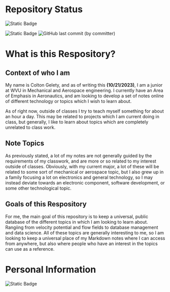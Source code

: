 # Repository Status
![Static Badge](https://img.shields.io/badge/Markdown-000000?style=for-the-badge&logo=markdown&logoColor=white)

![Static Badge](https://img.shields.io/badge/Current%20Note%20Focus-Aerodynamics%20of%20a%20System-blue)
![GitHub last commit (by committer)](https://img.shields.io/github/last-commit/CGelet/Self-Teaching-Notes?label=Last%20Commit)




# What is this Respository?
## Context of who I am 
My name is Colton Gelety, and as of writing this <b>(10/21/2023)</b>, I am a junior at WVU in Mechanical and Aerospace engineering. I currently have an Area of Emphasis in Aeronautics, and am looking to develop a set of notes online of different technology or topics which I wish to learn about.

As of right now, outside of classes I try to teach myself something for about an hour a day. This may be related to projects which I am current doing in class, but generally, I like to learn about topics which are completely unrelated to class work. 

## Note Topics
As previously stated, a lot of my notes are not generally guided by the requirements of my classwork, and are more or so related to my interest outside of classes. Obviously, with my current major, a lot of these will be related to some sort of mechanical or aerospace topic, but I also grew up in a family focusing a lot on electronics and general technology, so I may instead deviate towards an electronic component, software development, or some other technological topic.

## Goals of this Respository
For me, the main goal of this repository is to keep a universal, public database of the different topics in which I am looking to learn about. Rangiing from velocity potential and flow fields to database management and data science. All of these topics are generally interesting to me, so I am looking to keep a universal place of my Markdown notes where I can access from anywhere, but also where people who have an interest in the topics can use as a reference.

# Personal Information
![Static Badge](https://img.shields.io/badge/Development%20in%20Progress-darkred)
